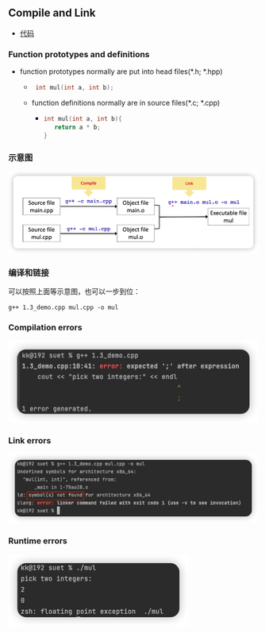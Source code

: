 ## Compile and Link

- [代码](../../suet/1.3_demo.cpp)


### Function prototypes and definitions

- function prototypes normally are put into head files(*.h; *.hpp)
  - ```c++
     int mul(int a, int b);
    ```
  - function definitions normally are in source files(*.c; *.cpp)
      - ```c++
        int mul(int a, int b){
           return a * b;
        }
        ```
        
### 示意图

![](./imgs/img.png)

### 编译和链接

可以按照上面等示意图，也可以一步到位：
```shell
g++ 1.3_demo.cpp mul.cpp -o mul
```

### Compilation errors

![](./imgs/img_1.png)

### Link errors

![](./imgs/img_2.png)

### Runtime errors

![](./imgs/img_3.png)

